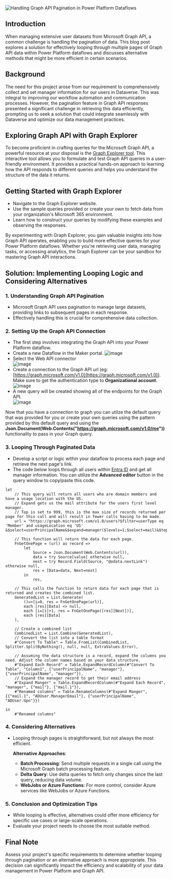 ![Handling Graph API Pagination in Power Platform Dataflows](https://github.com/rwilson504/Blogger/assets/7444929/123afe82-83a8-4e29-9bd8-828bd925b8fc)

## Introduction

When managing extensive user datasets from Microsoft Graph API, a common challenge is handling the pagination of data. This blog post explores a solution for effectively looping through multiple pages of Graph API data within Power Platform dataflows and discusses alternative methods that might be more efficient in certain scenarios.

## Background

The need for this project arose from our requirement to comprehensively collect and set manager information for our users in Dataverse. This was integral to improving our workflow automation and communication processes. However, the pagination feature in Graph API responses presented a significant challenge in retrieving this data efficiently, prompting us to seek a solution that could integrate seamlessly with Dataverse and optimize our data management practices.

## Exploring Graph API with Graph Explorer

To become proficient in crafting queries for the Microsoft Graph API, a powerful resource at your disposal is the [Graph Explorer tool](https://developer.microsoft.com/en-us/graph/graph-explorer/). This interactive tool allows you to formulate and test Graph API queries in a user-friendly environment. It provides a practical hands-on approach to learning how the API responds to different queries and helps you understand the structure of the data it returns.

## Getting Started with Graph Explorer
- Navigate to the Graph Explorer website.
- Use the sample queries provided or create your own to fetch data from your organization's Microsoft 365 environment.
- Learn how to construct your queries by modifying these examples and observing the responses.
  
By experimenting with Graph Explorer, you gain valuable insights into how Graph API operates, enabling you to build more effective queries for your Power Platform dataflows. Whether you're retrieving user data, managing tasks, or accessing analytics, the Graph Explorer can be your sandbox for mastering Graph API interactions.

## Solution: Implementing Looping Logic and Considering Alternatives

### 1. Understanding Graph API Pagination
- Microsoft Graph API uses pagination to manage large datasets, providing links to subsequent pages in each response.
- Effectively handling this is crucial for comprehensive data collection.

### 2. Setting Up the Graph API Connection
- The first step involves integrating the Graph API into your Power Platform dataflow.
- Create a new Dataflow in the Maker portal.
  ![image](https://github.com/rwilson504/Blogger/assets/7444929/6b2279b1-0964-4e7a-abe5-87128d9255b0)
- Select the Web API connector  
  ![image](https://github.com/rwilson504/Blogger/assets/7444929/07f9fa85-87d8-41fe-b3d1-9a730ca7b9f0)
- Create a connection to the Graph API url (eg: [https://graph.microsoft.com/v1.0](https://graph.microsoft.com/v1.0)).  Make sure to get the authentication type to **Organizational account**.  
  ![image](https://github.com/rwilson504/Blogger/assets/7444929/347b939f-4862-4cf5-8c37-10e6cbea7de5)
- A new query will be created showing all of the endpoints for the Graph API.  
  ![image](https://github.com/rwilson504/Blogger/assets/7444929/8f4914d2-4d83-47b9-aa1b-c96dd695b653)

Now that you have a connection to graph you can utilze the default query that was provided for you or create your own queries using the pattern provided by this default query and using the **Json.Document(Web.Contents("https://graph.microsoft.com/v1.0/me"))** functionality to pass in your Graph query.

### 3. Looping Through Paginated Data
- Develop a script or logic within your dataflow to process each page and retrieve the next page's link.
- The code below loops through all users within [Entra ID](https://www.microsoft.com/en-us/security/business/identity-access/microsoft-entra-id) and get all manager information.  You can utilize the **Advanced editor** button in the query window to copy/paste this code.
```
let
    // This query will return all users who are domain members and have a usage location with the US.
    // Expand gets us the mail attribute for the users first level manager.
    // Top is set to 999, this is the max size of records returned per page for this call and will result in fewer calls having to be made.
    url = "https://graph.microsoft.com/v1.0/users?$filter=userType eq 'Member' and usageLocation eq 'US' &$select=userPrincipalName&$expand=manager($levels=1;$select=mail)&$top=999",

    // This function will return the data for each page.
    FnGetOnePage = (url) as record =>
        let
            Source = Json.Document(Web.Contents(url)),
            data = try Source[value] otherwise null,
            next = try Record.Field(Source, "@odata.nextLink") otherwise null,
            res = [Data=data, Next=next]
        in
            res,

    // This calls the function to return data for each page that is returned and creates the combined list.
    GeneratedList = List.Generate(
        ()=>[i=0, res = FnGetOnePage(url)],
        each [res][Data] <> null,
        each [i=[i]+1, res = FnGetOnePage([res][Next])],
        each [res][Data]
    ),

    // Create a combined list
    CombinedList = List.Combine(GeneratedList),
    // Convert the list into a table format
    #"Convert To Table" = Table.FromList(CombinedList, Splitter.SplitByNothing(), null, null, ExtraValues.Error),
    
    // Assuming the data structure is a record, expand the columns you need. Adjust the column names based on your data structure.
    #"Expand Each Record" = Table.ExpandRecordColumn(#"Convert To Table", "Column1", {"userPrincipalName", "manager"}, {"userPrincipalName", "manager"}),
    // Expand the manager record to get their email address
    #"Expand Manger" = Table.ExpandRecordColumn(#"Expand Each Record", "manager", {"mail"}, {"mail.1"}),
    #"Renamed columns" = Table.RenameColumns(#"Expand Manger", {{"mail.1", "ADUser.ManagerEmail"}, {"userPrincipalName", "ADUser.Upn"}})

in
    #"Renamed columns"
```

### 4. Considering Alternatives
- Looping through pages is straightforward, but not always the most efficient.

   **Alternative Approaches**:
   - **Batch Processing**: Send multiple requests in a single call using the Microsoft Graph batch processing feature.
   - **Delta Query**: Use delta queries to fetch only changes since the last query, reducing data volume.
   - **WebJobs or Azure Functions**: For more control, consider Azure services like WebJobs or Azure Functions.

### 5. Conclusion and Optimization Tips
- While looping is effective, alternatives could offer more efficiency for specific use cases or large-scale operations.
- Evaluate your project needs to choose the most suitable method.

## Final Note

Assess your project's specific requirements to determine whether looping through pagination or an alternative approach is more appropriate. This decision can significantly impact the efficiency and scalability of your data management in Power Platform and Graph API.
<!--stackedit_data:
eyJwcm9wZXJ0aWVzIjoidGl0bGU6IEhhbmRsaW5nIEdyYXBoIE
FQSSBQYWdpbmF0aW9uIGluIFBvd2VyIFBsYXRmb3JtIERhdGFm
bG93c1xuYXV0aG9yOiBSaWNrIFdpbHNvblxudGFnczogJ3Bvd2
VycGxhdGZvcm0sZGF0YWZsb3dzLGdyYXBoLGdyYXBoYXBpLGFw
aSxkYXRhLHBhZ2luYXRpb24scXVlcnknXG4iLCJoaXN0b3J5Ij
pbLTE1MjA4MzEwODUsLTE3NTQ0NzY3OF19
-->